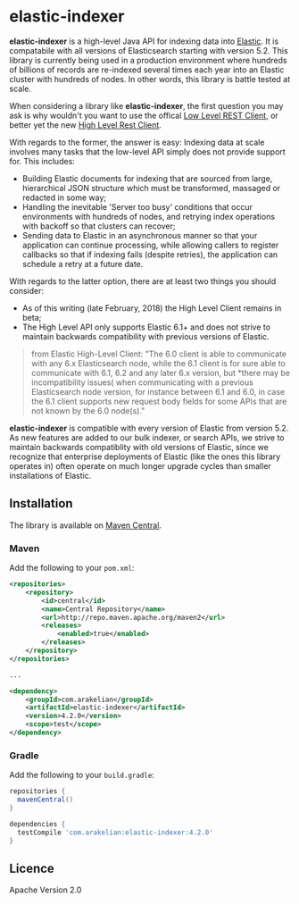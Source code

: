 # elastic-indexer

**elastic-indexer** is a high-level Java API for indexing data into [Elastic](https://www.elastic.co/products/elasticsearch).
It is compatabile with all versions of Elasticsearch starting with version 5.2. This library is currently being used in a 
production environment where hundreds of billions of records are re-indexed several times each year into an Elastic cluster
with hundreds of nodes. In other words, this library is battle tested at scale.

When considering a library like **elastic-indexer**, the first question you may ask is why wouldn't you want to use the offical 
[Low Level REST Client](https://www.elastic.co/guide/en/elasticsearch/client/java-rest/current/java-rest-low.html), or 
better yet the new [High Level Rest Client](https://www.elastic.co/guide/en/elasticsearch/client/java-rest/current/java-rest-high.html).

With regards to the former, the answer is easy: Indexing data at scale involves many tasks that the low-level API simply does not provide
support for. This includes:
* Building Elastic documents for indexing that are sourced from large, hierarchical JSON structure which must be transformed, massaged
  or redacted in some way;
* Handling the inevitable 'Server too busy' conditions that occur environments with hundreds of nodes, and retrying index operations 
  with backoff so that clusters can recover; 
* Sending data to Elastic in an asynchronous manner so that your application can continue processing, while allowing callers to 
  register callbacks so that if indexing fails (despite retries), the application can schedule a retry at a future date.

With regards to the latter option, there are at least two things you should consider:
* As of this writing (late February, 2018) the High Level Client remains in beta;
* The High Level API only supports Elastic 6.1+ and does not strive to maintain backwards compatibility with previous versions of Elastic.

> from Elastic High-Level Client: "The 6.0 client is able to communicate with any 6.x Elasticsearch node, while the 6.1 client is 
> for sure able to communicate with 6.1, 6.2 and any later 6.x version, but *there may be incompatibility issues( when communicating 
> with a previous Elasticsearch node version, for instance between 6.1 and 6.0, in case the 6.1 client supports 
> new request body fields for some APIs that are not known by the 6.0 node(s)." 

**elastic-indexer** is compatible with every version of Elastic from version 5.2. As new features are added to our bulk indexer,
or search APIs, we strive to maintain backwards compatiblity with old versions of Elastic, since we recognize that enterprise
deployments of Elastic (like the ones this library operates in) often operate on much longer upgrade cycles than smaller installations
of Elastic.

## Installation

The library is available on [Maven Central](https://search.maven.org/#search%7Cgav%7C1%7Cg%3A%22com.arakelian%22%20AND%20a%3A%22elastic-indexer%22).

### Maven

Add the following to your `pom.xml`:

```xml
<repositories>
    <repository>
        <id>central</id>
        <name>Central Repository</name>
        <url>http://repo.maven.apache.org/maven2</url>
        <releases>
            <enabled>true</enabled>
        </releases>
    </repository>
</repositories>

...

<dependency>
    <groupId>com.arakelian</groupId>
    <artifactId>elastic-indexer</artifactId>
    <version>4.2.0</version>
    <scope>test</scope>
</dependency>
```

### Gradle

Add the following to your `build.gradle`:

```groovy
repositories {
  mavenCentral()
}

dependencies {
  testCompile 'com.arakelian:elastic-indexer:4.2.0'
}
```

## Licence

Apache Version 2.0
